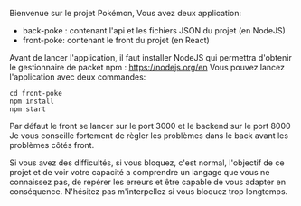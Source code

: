 Bienvenue sur le projet Pokémon, 
Vous avez deux application: 
- back-poke : contenant l'api et les fichiers JSON du projet (en NodeJS)
- front-poke: contenant le front du projet (en React)

Avant de lancer l'application, il faut installer NodeJS qui permettra d'obtenir le gestionnaire de packet npm : https://nodejs.org/en
Vous pouvez lancez l'application avec deux commandes:

```
cd front-poke
npm install
npm start
```

Par défaut le front se lancer sur le port 3000 et le backend sur le port 8000
Je vous conseille fortement de règler les problèmes dans le back avant les problèmes côtés front.

Si vous avez des difficultés, si vous bloquez, c'est normal, l'objectif de ce projet et de voir 
votre capacité a comprendre un langage que vous ne connaissez pas, de repérer les erreurs et 
être capable de vous adapter en conséquence. N'hésitez pas m'interpellez si vous bloquez trop
longtemps.
